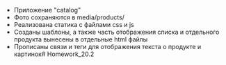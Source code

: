 - Приложение "catalog"
- Фото сохраняются в media/products/
- Реализована статика с файлами css и js
- Созданы шаблоны, а также часть отображения списка и отдельного продукта вынесены в отдельные html файлы
- Прописаны связи и теги для отображения текста о продукте и картинок#   H o m e w o r k _ 2 0 . 2  
 